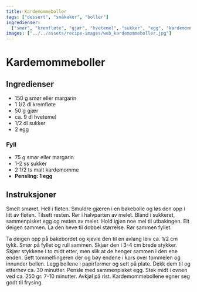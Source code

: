 ```yaml
---
title: Kardemommeboller
tags: ["dessert", "småkaker", "boller"]
ingredienser:
  ["smør", "kremfløte", "gjær", "hvetemel", "sukker", "egg", "kardemomme"]
images: ["../../assets/recipe-images/web_kardemommeboller.jpg"]
---
```


# Kardemommeboller

## Ingredienser

- 150 g smør eller margarin
- 1 1/2 dl kremfløte
- 50 g gjær
- ca. 9 dl hvetemel
- 1/2 dl sukker
- 2 egg

### Fyll

- 75 g smør eller margarin
- 1-2 ss sukker
- 2 1/2 ts malt kardemomme
- **Pensling: 1 egg**

## Instruksjoner

Smelt smøret. Hell i fløten. Smuldre gjæren i en bakebolle og løs den opp i litt av fløten. Tilsett resten. Rør i halvparten av melet. Bland i sukkeret, sammenpisket egg og resten av melet. Hold igjen noe mel til utbakingen. Elt deigen sammen. La den heve til dobbel størrelse. Rør sammen fyllet.

Ta deigen opp på bakebordet og kjevle den til en avlang leiv ca. 1/2 cm tykk. Smør på fyllet og rull sammen. Skjær den i 3-4 cm brede stykker. Skjær stykkene i to midt etter, men slik at de henger sammen i den ene enden. Sett tommelfingeren der og bøy endene i kors over tommelen og innunder bollen. Legg bollene i papirformer og sett på plate. Dekk dem til og etterhev ca. 30 minutter. Pensle med sammenpisket egg. Stek midt i ovnen ved ca. 250 gr. 7-10 minutter. Avkjøl på rist. Kardemommebollene egner seg godt til frysing.
